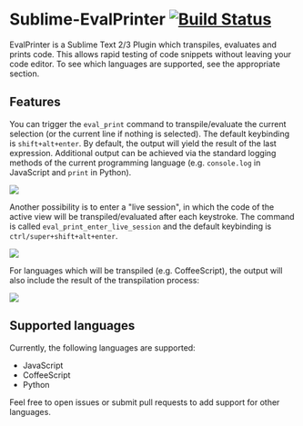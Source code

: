 Sublime-EvalPrinter [![Build Status](https://travis-ci.org/philippotto/Sublime-EvalPrinter.svg?branch=master)](https://travis-ci.org/philippotto/Sublime-EvalPrinter)
===================

EvalPrinter is a Sublime Text 2/3 Plugin which transpiles, evaluates and prints code. This allows rapid testing of code snippets without leaving your code editor.
To see which languages are supported, see the appropriate section.

## Features

You can trigger the ```eval_print``` command to transpile/evaluate the current selection (or the current line if nothing is selected). The default keybinding is ```shift+alt+enter```.
By default, the output will yield the result of the last expression. Additional output can be achieved via the standard logging methods of the current programming language (e.g. ```console.log``` in JavaScript and ```print``` in Python).

![](http://philippotto.github.io/Sublime-EvalPrinter/screens/javascript.gif)


Another possibility is to enter a "live session", in which the code of the active view will be transpiled/evaluated after each keystroke. The command is called ```eval_print_enter_live_session``` and the default keybinding is ```ctrl/super+shift+alt+enter```.


![](http://philippotto.github.io/Sublime-EvalPrinter/screens/javascript-live-session.gif)


For languages which will be transpiled (e.g. CoffeeScript), the output will also include the result of the transpilation process:

![](http://philippotto.github.io/Sublime-EvalPrinter/screens/coffeescript.gif)


## Supported languages

Currently, the following languages are supported:

- JavaScript
- CoffeeScript
- Python

Feel free to open issues or submit pull requests to add support for other languages.
